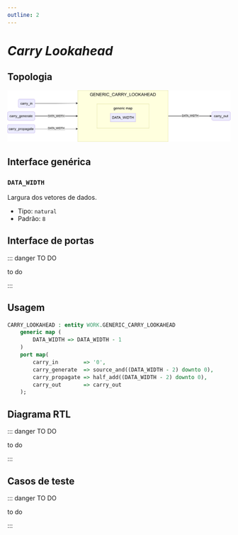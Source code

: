 ```yaml
---
outline: 2
---
```


# _Carry Lookahead_

## Topologia

![alt text](/public/images/reference/report_components/generic_carry_lookahead.drawio.svg)

## Interface genérica

### `DATA_WIDTH` <Badge type="neutral" text="GENERIC" />

Largura dos vetores de dados.

- Tipo: `natural`
- Padrão: `8`

## Interface de portas

::: danger TO DO

to do

:::

## Usagem

```vhdl
CARRY_LOOKAHEAD : entity WORK.GENERIC_CARRY_LOOKAHEAD
    generic map (
        DATA_WIDTH => DATA_WIDTH - 1
    )
    port map(
        carry_in        => '0',
        carry_generate  => source_and((DATA_WIDTH - 2) downto 0),
        carry_propagate => half_add((DATA_WIDTH - 2) downto 0),
        carry_out       => carry_out
    );
```

## Diagrama RTL

::: danger TO DO

to do

:::

## Casos de teste

::: danger TO DO

to do

:::
